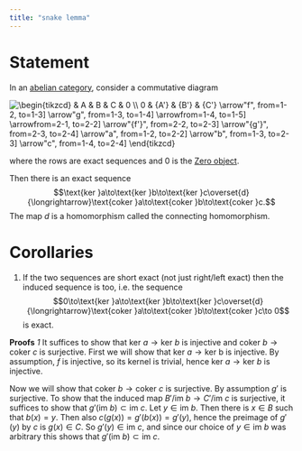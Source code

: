 ```yaml
---
title: "snake lemma"
---
```


# Statement

In an [abelian category](<>), consider a commutative diagram 

<img align="center" src="https://i.upmath.me/svg/%5Cbegin%7Btikzcd%7D%0A%09%26%20A%20%26%20B%20%26%20C%20%26%200%20%5C%5C%0A%090%20%26%20%7BA'%7D%20%26%20%7BB'%7D%20%26%20%7BC'%7D%0A%09%5Carrow%5B%22f%22%2C%20from%3D1-2%2C%20to%3D1-3%5D%0A%09%5Carrow%5B%22g%22%2C%20from%3D1-3%2C%20to%3D1-4%5D%0A%09%5Carrow%5Bfrom%3D1-4%2C%20to%3D1-5%5D%0A%09%5Carrow%5Bfrom%3D2-1%2C%20to%3D2-2%5D%0A%09%5Carrow%5B%22%7Bf'%7D%22%2C%20from%3D2-2%2C%20to%3D2-3%5D%0A%09%5Carrow%5B%22%7Bg'%7D%22%2C%20from%3D2-3%2C%20to%3D2-4%5D%0A%09%5Carrow%5B%22a%22%2C%20from%3D1-2%2C%20to%3D2-2%5D%0A%09%5Carrow%5B%22b%22%2C%20from%3D1-3%2C%20to%3D2-3%5D%0A%09%5Carrow%5B%22c%22%2C%20from%3D1-4%2C%20to%3D2-4%5D%0A%5Cend%7Btikzcd%7D" alt="\begin{tikzcd}
	&amp; A &amp; B &amp; C &amp; 0 \\
	0 &amp; {A'} &amp; {B'} &amp; {C'}
	\arrow&quot;f&quot;, from=1-2, to=1-3]
	\arrow&quot;g&quot;, from=1-3, to=1-4]
	\arrowfrom=1-4, to=1-5]
	\arrowfrom=2-1, to=2-2]
	\arrow&quot;{f'}&quot;, from=2-2, to=2-3]
	\arrow&quot;{g'}&quot;, from=2-3, to=2-4]
	\arrow&quot;a&quot;, from=1-2, to=2-2]
	\arrow&quot;b&quot;, from=1-3, to=2-3]
	\arrow&quot;c&quot;, from=1-4, to=2-4]
\end{tikzcd}" />

where the rows are exact sequences and 0 is the [Zero object](<notes/ntpy/Definitions/Category theory/Zero object.md>).

Then there is an exact sequence $$\text{ker }a\to\text{ker }b\to\text{ker }c\overset{d}{\longrightarrow}\text{coker }a\to\text{coker }b\to\text{coker }c.$$ The map $d$ is a homomorphism called the connecting homomorphism.

# Corollaries
1. If the two sequences are short exact (not just right/left exact) then the induced sequence is too, i.e. the sequence $$0\to\text{ker }a\to\text{ker }b\to\text{ker }c\overset{d}{\longrightarrow}\text{coker }a\to\text{coker }b\to\text{coker }c\to 0$$ is exact.

**Proofs**
*1*
It suffices to show that $\text{ker }a\to\text{ker }b$ is injective and $\text{coker }b\to\text{coker }c$ is surjective. First we will show that $\text{ker }a\to\text{ker b}$ is injective. By assumption, $f$ is injective, so its kernel is trivial, hence $\text{ker }a\to\text{ker }b$ is injective.

Now we will show that $\text{coker }b\to\text{coker }c$ is surjective. By assumption $g'$ is surjective. To show that the induced map $B'/\text{im }b\to C'/\text{im }c$ is surjective, it suffices to show that $g'(\text{im }b)\subset\text{im }c$. Let $y\in\text{im }b$. Then there is $x\in B$ such that $b(x)=y$. Then also $c(g(x))=g'(b(x))=g'(y)$, hence the preimage of $g'(y)$ by $c$ is $g(x)\in C$. So $g'(y)\in\text{im }c$, and since our choice of $y\in\text{im }b$ was arbitrary this shows that $g'(\text{im }b)\subset\text{im }c$.